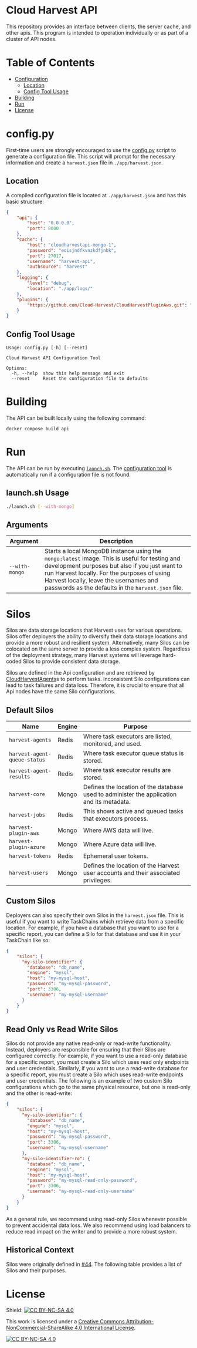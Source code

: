 # Cloud Harvest API
This repository provides an interface between clients, the server cache, and other apis. This program is intended to operation individually or as part of a cluster of API nodes. 

# Table of Contents
- [Configuration](#configpy)
  - [Location](#location) 
  - [Config Tool Usage](#config-tool-usage)
- [Building](#building)
- [Run](#run)
- [License](#license)


# config.py
First-time users are strongly encouraged to use the [config.py](config.py) script to generate a configuration file. This script will prompt for the necessary information and create a `harvest.json` file in `./app/harvest.json`.

## Location
A compiled configuration file is located at `./app/harvest.json` and has this basic structure:
```json
{
    "api": {
        "host": "0.0.0.0",
        "port": 8000
    },
    "cache": {
        "host": "cloudharvestapi-mongo-1",
        "password": "eoisjndfkvnzkdfjnbk",
        "port": 27017,
        "username": "harvest-api",
        "authsource": "harvest"
    },
    "logging": {
        "level": "debug",
        "location": "./app/logs/"
    },
    "plugins": {
        "https://github.com/Cloud-Harvest/CloudHarvestPluginAws.git": "main"
    }
}
```

## Config Tool Usage
```
Usage: config.py [-h] [--reset]

Cloud Harvest API Configuration Tool

Options:
  -h, --help  show this help message and exit
  --reset     Reset the configuration file to defaults
```

# Building
The API can be built locally using the following command:
```
docker compose build api
```

# Run
The API can be run by executing [`launch.sh`](launch.sh). The [configuration tool](#config-tool-usage) is automatically run if a configuration file is not found.

## launch.sh Usage
```bash
./launch.sh [--with-mongo]
```

## Arguments
| Argument       | Description                                                                                                                                                                                                                                                                                    |
|----------------|------------------------------------------------------------------------------------------------------------------------------------------------------------------------------------------------------------------------------------------------------------------------------------------------|
| `--with-mongo` | Starts a local MongoDB instance using the `mongo:latest` image. This is useful for testing and development purposes but also if you just want to run Harvest locally. For the purposes of using Harvest locally, leave the usernames and passwords as the defaults in the `harvest.json` file. |


# Silos
Silos are data storage locations that Harvest uses for various operations. Silos offer deployers the ability to
diversify their data storage locations and provide a more robust and resilient system. Alternatively, many Silos can be
colocated on the same server to provide a less complex system. Regardless of the deployment strategy, many Harvest systems
will leverage hard-coded Silos to provide consistent data storage.

Silos are defined in the Api configuration and are retrieved by [CloudHarvestAgents](https://github.com/Cloud-Harvest/CloudHarvestAgent)s
to perform tasks. Inconsistent Silo configurations can lead to task failures and data loss. Therefore, it is crucial to
ensure that all Api nodes have the same Silo configurations.

## Default Silos
| Name                         | Engine | Purpose                                                                                   |
|------------------------------|--------|-------------------------------------------------------------------------------------------|
| `harvest-agents`             | Redis  | Where task executors are listed, monitored, and used.                                     |
| `harvest-agent-queue-status` | Redis  | Where task executor queue status is stored.                                               |
| `harvest-agent-results`      | Redis  | Where task executor results are stored.                                                   |
| `harvest-core`               | Mongo  | Defines the location of the database used to administer the application and its metadata. |
| `harvest-jobs`               | Redis  | This shows active and queued tasks that executors process.                                |
| `harvest-plugin-aws`         | Mongo  | Where AWS data will live.                                                                 |
| `harvest-plugin-azure`       | Mongo  | Where Azure data will live.                                                               |
| `harvest-tokens`             | Redis  | Ephemeral user tokens.                                                                    |
| `harvest-users`              | Mongo  | Defines the location of the Harvest user accounts and their associated privileges.        |

## Custom Silos
Deployers can also specify their own Silos in the `harvest.json` file. This is useful if you want to write TaskChains
which retrieve data from a specific location. For example, if you have a database that you want to use for a specific
report, you can define a Silo for that database and use it in your TaskChain like so:

```json
{
    "silos": {
      "my-silo-identifier": {
        "database": "db_name",
        "engine": "mysql",
        "host": "my-mysql-host",
        "password": "my-mysql-password",
        "port": 3306,
        "username": "my-mysql-username"
      }
    }
}
```

## Read Only vs Read Write Silos
Silos do not provide any native read-only or read-write functionality. Instead, deployers are responsible for ensuring
that their Silos are configured correctly. For example, if you want to use a read-only database for a specific report,
you must create a Silo which uses read only endpoints and user credentials. Similarly, if you want to use a read-write
database for a specific report, you must create a Silo which uses read-write endpoints and user credentials. The following
is an example of two custom Silo configurations which go to the same physical resource, but one is read-only and the other
is read-write:

```json
{
    "silos": {
      "my-silo-identifier": {
        "database": "db_name",
        "engine": "mysql",
        "host": "my-mysql-host",
        "password": "my-mysql-password",
        "port": 3306,
        "username": "my-mysql-username"
      },
      "my-silo-identifier-ro": {
        "database": "db_name",
        "engine": "mysql",
        "host": "my-mysql-host",
        "password": "my-mysql-read-only-password",
        "port": 3306,
        "username": "my-mysql-read-only-username"
      }
    }
}
```

As a general rule, we recommend using read-only Silos whenever possible to prevent accidental data loss. We also recommend
using load balancers to reduce read impact on the writer and to provide a more robust system.

## Historical Context
Silos were originally defined in [#44](https://github.com/Cloud-Harvest/CloudHarvestApi/issues/44). The following table
provides a list of Silos and their purposes.

# License
Shield: [![CC BY-NC-SA 4.0][cc-by-nc-sa-shield]][cc-by-nc-sa]

This work is licensed under a
[Creative Commons Attribution-NonCommercial-ShareAlike 4.0 International License][cc-by-nc-sa].

[![CC BY-NC-SA 4.0][cc-by-nc-sa-image]][cc-by-nc-sa]

[cc-by-nc-sa]: http://creativecommons.org/licenses/by-nc-sa/4.0/
[cc-by-nc-sa-image]: https://licensebuttons.net/l/by-nc-sa/4.0/88x31.png
[cc-by-nc-sa-shield]: https://img.shields.io/badge/License-CC%20BY--NC--SA%204.0-lightgrey.svg

